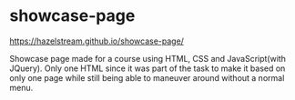 # showcase-page

https://hazelstream.github.io/showcase-page/

Showcase page made for a course using HTML, CSS and JavaScript(with JQuery).
Only one HTML since it was part of the task to make it based on only one page while still being able to maneuver around without a normal menu.
